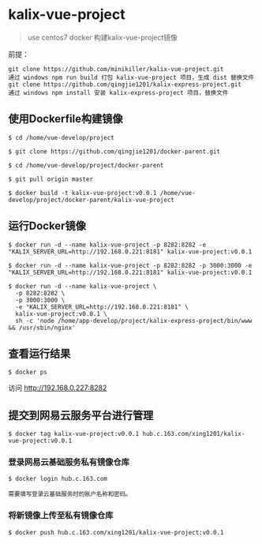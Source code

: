 # kalix-vue-project

> use centos7 docker 构建kalix-vue-project镜像

前提：

```
git clone https://github.com/minikiller/kalix-vue-project.git
通过 windows npm run build 打包 kalix-vue-project 项目，生成 dist 替换文件
git clone https://github.com/qingjie1201/kalix-express-project.git
通过 windows npm install 安装 kalix-express-project 项目，替换文件
```

## 使用Dockerfile构建镜像

```
$ cd /home/vue-develop/project

$ git clone https://github.com/qingjie1201/docker-parent.git

$ cd /home/vue-develop/project/docker-parent

$ git pull origin master

$ docker build -t kalix-vue-project:v0.0.1 /home/vue-develop/project/docker-parent/kalix-vue-project
```

## 运行Docker镜像

```
$ docker run -d --name kalix-vue-project -p 8282:8282 -e "KALIX_SERVER_URL=http://192.168.0.221:8181" kalix-vue-project:v0.0.1

$ docker run -d --name kalix-vue-project -p 8282:8282 -p 3000:3000 -e "KALIX_SERVER_URL=http://192.168.0.221:8181" kalix-vue-project:v0.0.1

$ docker run -d --name kalix-vue-project \
  -p 8282:8282 \
  -p 3000:3000 \
  -e "KALIX_SERVER_URL=http://192.168.0.221:8181" \
  kalix-vue-project:v0.0.1 \
  sh -c 'node /home/app-develop/project/kalix-express-project/bin/www && /usr/sbin/nginx'
```

## 查看运行结果

```
$ docker ps
```

访问 http://192.168.0.227:8282


## 提交到网易云服务平台进行管理

```
$ docker tag kalix-vue-project:v0.0.1 hub.c.163.com/xing1201/kalix-vue-project:v0.0.1
```

### 登录网易云基础服务私有镜像仓库

```
$ docker login hub.c.163.com

需要填写登录云基础服务时的账户名称和密码。
```

### 将新镜像上传至私有镜像仓库

```
$ docker push hub.c.163.com/xing1201/kalix-vue-project:v0.0.1
```
